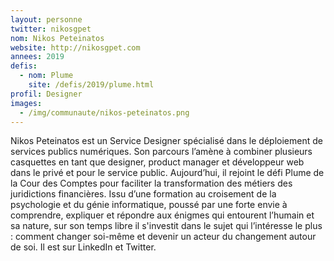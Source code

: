 ```yaml
---
layout: personne
twitter: nikosgpet
nom: Nikos Peteinatos
website: http://nikosgpet.com
annees: 2019
defis: 
  - nom: Plume
    site: /defis/2019/plume.html
profil: Designer
images:
  - /img/communaute/nikos-peteinatos.png
---
```


Nikos Peteinatos est un Service Designer spécialisé dans le déploiement de services publics numériques. Son parcours l’amène à combiner plusieurs casquettes en tant que designer, product manager et développeur web dans le privé et pour le service public.  Aujourd’hui, il rejoint le défi Plume de la Cour des Comptes pour faciliter la transformation des métiers des juridictions financières.
Issu d’une formation au croisement de la psychologie et du génie informatique, poussé par une forte envie à comprendre, expliquer et répondre aux énigmes qui entourent l’humain et sa nature, sur son temps libre il s'investit dans le sujet qui l’intéresse le plus : comment changer soi-même et devenir un acteur du changement autour de soi. Il est sur LinkedIn et Twitter.
